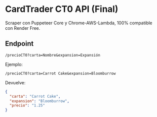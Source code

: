 # CardTrader CT0 API (Final)

Scraper con Puppeteer Core y Chrome-AWS-Lambda, 100% compatible con Render Free.

## Endpoint

```
/precioCT0?carta=Nombre&expansion=Expansión
```

Ejemplo:

```
/precioCT0?carta=Carrot Cake&expansion=Bloomburrow
```

Devuelve:

```json
{
  "carta": "Carrot Cake",
  "expansion": "Bloomburrow",
  "precio": "1.25"
}
```